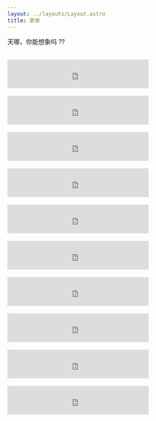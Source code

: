 ```yaml
---
layout: ../layouts/Layout.astro
title: 歌单
---
```


天哪，你能想象吗 ??
<br>
<br>
<iframe frameborder="no" border="0" marginwidth="0" marginheight="0" width=320 height=65 src="https://i.y.qq.com/n2/m/outchain/player/index.html?songid=567610390&songtype=0"></iframe>
<br>
<br>
<iframe frameborder="no" border="0" marginwidth="0" marginheight="0" width=320 height=65 src="https://i.y.qq.com/n2/m/outchain/player/index.html?songid=391913881&songtype=0"></iframe>
<br>
<br>
<iframe frameborder="no" border="0" marginwidth="0" marginheight="0" width=320 height=65 src="https://i.y.qq.com/n2/m/outchain/player/index.html?songid=566464107&songtype=0"></iframe>
<br>
<br>
<iframe frameborder="no" border="0" marginwidth="0" marginheight="0" width=320 height=65 src="https://i.y.qq.com/n2/m/outchain/player/index.html?songid=560651613&songtype=0"></iframe>
<br>
<br>
<iframe frameborder="no" border="0" marginwidth="0" marginheight="0" width=320 height=65 src="https://i.y.qq.com/n2/m/outchain/player/index.html?songid=553306466&songtype=0"></iframe>
<br>
<br>
<iframe frameborder="no" border="0" marginwidth="0" marginheight="0" width=320 height=65 src="https://i.y.qq.com/n2/m/outchain/player/index.html?songid=562699975&songtype=0"></iframe>
<br>
<br>
<iframe frameborder="no" border="0" marginwidth="0" marginheight="0" width=320 height=65 src="https://i.y.qq.com/n2/m/outchain/player/index.html?songid=562699981&songtype=0"></iframe>
<br>
<br>
<iframe frameborder="no" border="0" marginwidth="0" marginheight="0" width=320 height=65 src="https://i.y.qq.com/n2/m/outchain/player/index.html?songid=560651655&songtype=0"></iframe>
<br>
<br>
<iframe frameborder="no" border="0" marginwidth="0" marginheight="0" width=320 height=65 src="https://i.y.qq.com/n2/m/outchain/player/index.html?songid=5106431&songtype=0"></iframe>
<br>
<br>
<iframe frameborder="no" border="0" marginwidth="0" marginheight="0" width=320 height=65 src="https://i.y.qq.com/n2/m/outchain/player/index.html?songid=107439472&songtype=0"></iframe>
